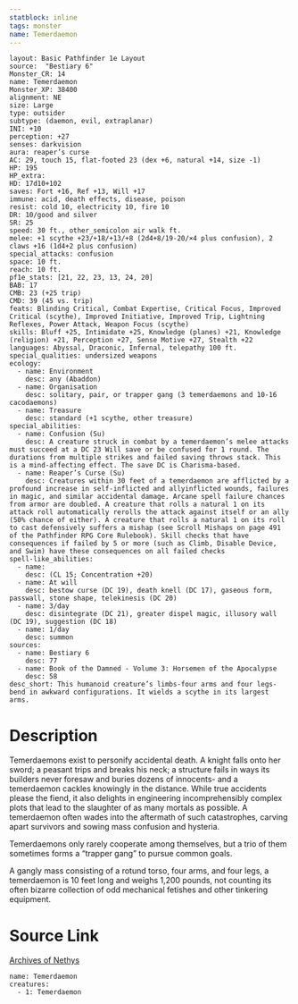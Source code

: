 ```yaml
---
statblock: inline
tags: monster
name: Temerdaemon
---
```

```statblock
layout: Basic Pathfinder 1e Layout
source:  "Bestiary 6"
Monster_CR: 14
name: Temerdaemon
Monster_XP: 38400
alignment: NE
size: Large
type: outsider
subtype: (daemon, evil, extraplanar)
INI: +10
perception: +27
senses: darkvision
aura: reaper’s curse
AC: 29, touch 15, flat-footed 23 (dex +6, natural +14, size -1)
HP: 195
HP_extra: 
HD: 17d10+102
saves: Fort +16, Ref +13, Will +17
immune: acid, death effects, disease, poison
resist: cold 10, electricity 10, fire 10
DR: 10/good and silver
SR: 25
speed: 30 ft., other_semicolon air walk ft.
melee: +1 scythe +23/+18/+13/+8 (2d4+8/19-20/×4 plus confusion), 2 claws +16 (1d4+2 plus confusion)
special_attacks: confusion
space: 10 ft.
reach: 10 ft.
pf1e_stats: [21, 22, 23, 13, 24, 20]
BAB: 17
CMB: 23 (+25 trip)
CMD: 39 (45 vs. trip)
feats: Blinding Critical, Combat Expertise, Critical Focus, Improved Critical (scythe), Improved Initiative, Improved Trip, Lightning Reflexes, Power Attack, Weapon Focus (scythe)
skills: Bluff +25, Intimidate +25, Knowledge (planes) +21, Knowledge (religion) +21, Perception +27, Sense Motive +27, Stealth +22
languages: Abyssal, Draconic, Infernal, telepathy 100 ft.
special_qualities: undersized weapons
ecology:
  - name: Environment
    desc: any (Abaddon)
  - name: Organisation
    desc: solitary, pair, or trapper gang (3 temerdaemons and 10-16 cacodaemons)
  - name: Treasure
    desc: standard (+1 scythe, other treasure)
special_abilities:
  - name: Confusion (Su)
    desc: A creature struck in combat by a temerdaemon’s melee attacks must succeed at a DC 23 Will save or be confused for 1 round. The durations from multiple strikes and failed saving throws stack. This is a mind-affecting effect. The save DC is Charisma-based.
  - name: Reaper’s Curse (Su)
    desc: Creatures within 30 feet of a temerdaemon are afflicted by a profound increase in self-inflicted and allyinflicted wounds, failures in magic, and similar accidental damage. Arcane spell failure chances from armor are doubled. A creature that rolls a natural 1 on its attack roll automatically rerolls the attack against itself or an ally (50% chance of either). A creature that rolls a natural 1 on its roll to cast defensively suffers a mishap (see Scroll Mishaps on page 491 of the Pathfinder RPG Core Rulebook). Skill checks that have consequences if failed by 5 or more (such as Climb, Disable Device, and Swim) have these consequences on all failed checks
spell-like_abilities:
  - name:
    desc: (CL 15; Concentration +20)
  - name: At will
    desc: bestow curse (DC 19), death knell (DC 17), gaseous form, passwall, stone shape, telekinesis (DC 20)
  - name: 3/day
    desc: disintegrate (DC 21), greater dispel magic, illusory wall (DC 19), suggestion (DC 18)
  - name: 1/day
    desc: summon
sources:
  - name: Bestiary 6
    desc: 77
  - name: Book of the Damned - Volume 3: Horsemen of the Apocalypse
    desc: 58
desc_short: This humanoid creature’s limbs-four arms and four legs-bend in awkward configurations. It wields a scythe in its largest arms.
```
# Description
Temerdaemons exist to personify accidental death. A knight falls onto her sword; a peasant trips and breaks his neck; a structure fails in ways its builders never foresaw and buries dozens of innocents- and a temerdaemon cackles knowingly in the distance. While true accidents please the fiend, it also delights in engineering incomprehensibly complex plots that lead to the slaughter of as many mortals as possible. A temerdaemon often wades into the aftermath of such catastrophes, carving apart survivors and sowing mass confusion and hysteria. 

Temerdaemons only rarely cooperate among themselves, but a trio of them sometimes forms a “trapper gang” to pursue common goals. 

A gangly mass consisting of a rotund torso, four arms, and four legs, a temerdaemon is 10 feet long and weighs 1,200 pounds, not counting its often bizarre collection of odd mechanical fetishes and other tinkering equipment.
# Source Link
[Archives of Nethys](https://aonprd.com/MonsterDisplay.aspx?ItemName=Temerdaemon)
```encounter-table
name: Temerdaemon
creatures:
  - 1: Temerdaemon
```
